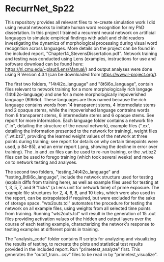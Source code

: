 # RecurrNet_Sp22

This repository provides all relevant files to re-create simulation work I did using neural networks to imitate human word recognition for my PhD dissertation. In this project I trained a recurrent neural network on artificial languages to simulate empirical findings with adult and child readers investigating the dynamics of morphological processing during visual word recognition across languages. More details on the project can be found in the included report, "Chapter14_StevensDissertation.pdf". Network training and testing was conducted using Lens (examples, instructions for use and software download can be found here: https://ni.cmu.edu/~plaut/Lens/Manual/) and output analyses were done using R Version 4.3.1 (can be downloaded from https://www.r-project.org/).

The first two folders, "14t4i2o_language" and "8t6i6o_language", contain files relevant to network training for a more morphologically rich langage (14t4i2o-language) and one for a more morphologically impoverished language (8t6i6o). These languages are thus named because the rich language contains words from 14 transparent stems, 4 intermediate stems and 2 opaque stems, while the impoverished language contrains words from 8 transparent stems, 6 intermediate stems and 6 opaque stems. See report for more information. Each language folder contains a network file (".in", detailing the structure of the neural network), example files (".ex", detailing the information presented to the network for training), weight files (".wt.bz2", providing the learned weight values of the network at three points during training; see report for details on why certain timepoints were used, p 84-85), and an error report (.png, showing the decline in error over training). The .in and .ex files can be used to re-run training, or the .wt.bz2 files can be used to forego training (which took several weeks) and move on to network testing and analyses. 

The second two folders, "testing_14t4i2o_language" and "testing_8t6i6o_language", include the network structure used for testing (explain diffs from training here), as well as example files used for testing at 1, 3, 5, 7, and 9 "ticks" (a Lens unit for network time) of prime exposure. The example file structures for 2, 4, 6, 8, and 10 ticks, which were also used in the report, can be extrapolated if required, but were excluded for the sake of storage space. "wts2outs.tcl" automates the procedure for testing the network on all example files, using weights from all selected time points from training. Running "wts2outs.tcl" will result in the generation of 15 .out files providing activation values of the hidden and output layers over the course of each testing example, characterizing the network's response to testing examples at different points in training.

The "analysis_code" folder contains R scripts for analyzing and visualizing the results of testing, to recreate the plots and statistical test results provided in the included report. Run "primetest_analyze" first. This generates the "outdf_train...csv" files to be read in by "primetest_visualize".
